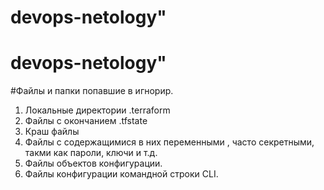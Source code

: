 # devops-netology"
# devops-netology"

#Файлы и папки попавшие в  игнорир.
1. Локальные директории .terraform  
2. Файлы с окончанием .tfstate  
3. Краш файлы
4. Файлы с содержащимися в них переменными , часто  секретными, такми как пароли, ключи и т.д.  
5. Файлы объектов конфигурации.
6. Файлы конфигурации командной строки CLI.